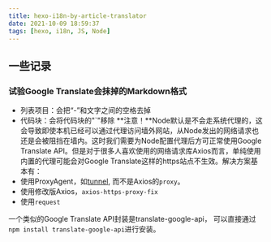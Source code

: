 ```yaml
---
title: hexo-i18n-by-article-translator
date: 2021-10-09 18:59:37
tags: [hexo, i18n, JS, Node]
---
```


## 一些记录
### 试验Google Translate会抹掉的Markdown格式
- 列表项目：会把“-”和文字之间的空格去掉
- 代码块：会将代码块的"`"移除
**注意！**Node默认是不会走系统代理的，这会导致即使本机已经可以通过代理访问墙外网站，从Node发出的网络请求也还是会被阻挡在墙内。这时我们需要为Node配置代理后方可正常使用Google Translate API。但是对于很多人喜欢使用的网络请求库Axios而言，单纯使用内置的代理可能会对Google Translate这样的https站点不生效。解决方案基本有：
- 使用ProxyAgent，如[tunnel](https://www.npmjs.com/package/tunnel), 而不是Axios的`proxy`。
- 使用修改版Axios，`axios-https-proxy-fix`
- 使用`request`


一个类似的Google Translate API封装是translate-google-api， 可以直接通过`npm install translate-google-api`进行安装。